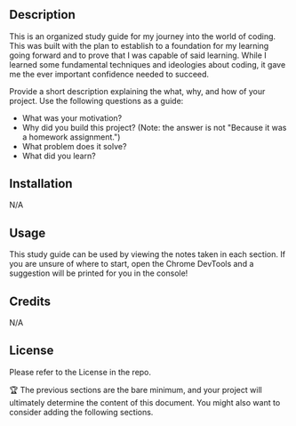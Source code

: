 # <Prework Study Guide Webpage>

## Description

This is an organized study guide for my journey into the world of coding. This was built with the plan to establish to a foundation for my learning going forward and to prove that I was capable of said learning. While I learned
some fundamental techniques and ideologies about coding, it gave me the ever important confidence needed to succeed.

Provide a short description explaining the what, why, and how of your project. Use the following questions as a guide:

- What was your motivation?
- Why did you build this project? (Note: the answer is not "Because it was a homework assignment.")
- What problem does it solve?
- What did you learn?


## Installation

N/A

## Usage

This study guide can be used by viewing the notes taken in each section. If you are unsure of where to start, open the Chrome DevTools and a suggestion will be printed for you in the console!

## Credits

N/A

## License

Please refer to the License in the repo.

🏆 The previous sections are the bare minimum, and your project will ultimately determine the content of this document. You might also want to consider adding the following sections.
